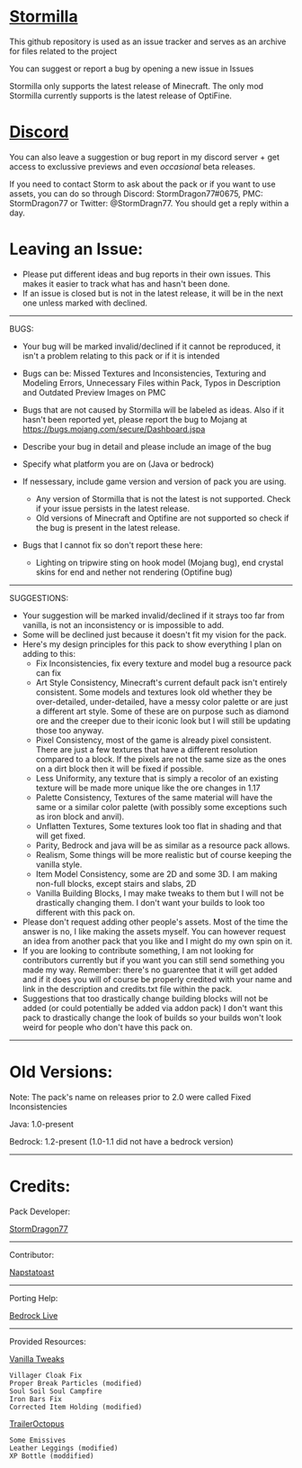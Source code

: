 # [Stormilla](https://www.planetminecraft.com/texture-pack/fixed-inconsistencies/)

This github repository is used as an issue tracker and serves as an archive for files related to the project

You can suggest or report a bug by opening a new issue in Issues

Stormilla only supports the latest release of Minecraft. The only mod Stormilla currently supports is the latest release of OptiFine.

# [Discord](https://discord.gg/e5CKcu2G6c)
You can also leave a suggestion or bug report in my discord server + get access to exclussive previews and even *occasional* beta releases.

If you need to contact Storm to ask about the pack or if you want to use assets, you can do so through Discord: StormDragon77#0675, PMC: StormDragon77 or Twitter: @StormDragn77. You should get a reply within a day.

# Leaving an Issue:

- Please put different ideas and bug reports in their own issues. This makes it easier to track what has and hasn't been done.
- If an issue is closed but is not in the latest release, it will be in the next one unless marked with declined.

------------------------------
BUGS:
- Your bug will be marked invalid/declined if it cannot be reproduced, it isn't a problem relating to this pack or if it is intended
- Bugs can be:
    Missed Textures and Inconsistencies, Texturing and Modeling Errors, Unnecessary Files within Pack, Typos in Description and Outdated Preview Images on PMC
- Bugs that are not caused by Stormilla will be labeled as ideas. Also if it hasn't been reported yet, please report the bug to Mojang at https://bugs.mojang.com/secure/Dashboard.jspa 
- Describe your bug in detail and please include an image of the bug
- Specify what platform you are on (Java or bedrock)
- If nessessary, include game version and version of pack you are using.
    - Any version of Stormilla that is not the latest is not supported. Check if your issue persists in the latest release.
    - Old versions of Minecraft and Optifine are not supported so check if the bug is present in the latest release.
- Bugs that I cannot fix so don't report these here:

    - Lighting on tripwire sting on hook model (Mojang bug), end crystal skins for end and nether not rendering (Optifine bug)
------------------------------
SUGGESTIONS:
- Your suggestion will be marked invalid/declined if it strays too far from vanilla, is not an inconsistency or is impossible to add.
- Some will be declined just because it doesn't fit my vision for the pack.
- Here's my design principles for this pack to show everything I plan on adding to this:
	- Fix Inconsistencies, fix every texture and model bug a resource pack can fix
	- Art Style Consistency, Minecraft's current default pack isn't entirely consistent. Some models and textures look old whether they be over-detailed, under-detailed, have a messy color palette or are just a different art style. Some of these are on purpose such as diamond ore and the creeper due to their iconic look but I will still be updating those too anyway.
	- Pixel Consistency, most of the game is already pixel consistent. There are just a few textures that have a different resolution compared to a block. If the pixels are not the same size as the ones on a dirt block then it will be fixed if possible.
	- Less Uniformity, any texture that is simply a recolor of an existing texture will be made more unique like the ore changes in 1.17
	- Palette Consistency, Textures of the same material will have the same or a similar color palette (with possibly some exceptions such as iron block and anvil).
	- Unflatten Textures, Some textures look too flat in shading and that will get fixed.
	- Parity, Bedrock and java will be as similar as a resource pack allows.
	- Realism, Some things will be more realistic but of course keeping the vanilla style.
	- Item Model Consistency, some are 2D and some 3D. I am making non-full blocks, except stairs and slabs, 2D
	- Vanilla Building Blocks, I may make tweaks to them but I will not be drastically changing them. I don't want your builds to look too different with this pack on.
- Please don't request adding other people's assets. Most of the time the answer is no, I like making the assets myself. You can however request an idea from another pack that you like and I might do my own spin on it.
- If you are looking to contribute something, I am not looking for contributors currently but if you want you can still send something you made my way. Remember: there's no guarentee that it will get added and if it does you will of course be properly credited with your name and link in the description and credits.txt file within the pack.
- Suggestions that too drastically change building blocks will not be added (or could potentially be added via addon pack) I don't want this pack to drastically change the look of builds so your builds won't look weird for people who don't have this pack on.

------------------------------
# Old Versions:

Note: The pack's name on releases prior to 2.0 were called Fixed Inconsistencies

Java: 1.0-present

Bedrock: 1.2-present (1.0-1.1 did not have a bedrock version)

------------------------------
# Credits:

Pack Developer:

[StormDragon77](https://www.planetminecraft.com/member/stormdragon77)

-----------------------------------------------------------
Contributor:

[Napstatoast](https://www.planetminecraft.com/member/napstatoast/)

-----------------------------------------------------------
Porting Help:

[Bedrock Live](https://www.planetminecraft.com/member/bedrock_live/)

-----------------------------------------------------------
Provided Resources:

[Vanilla Tweaks](https://vanillatweaks.net/)

	Villager Cloak Fix
	Proper Break Particles (modified)
	Soul Soil Soul Campfire
	Iron Bars Fix
	Corrected Item Holding (modified)
	
[TrailerOctopus](https://www.planetminecraft.com/member/traileroctopus)

	Some Emissives
	Leather Leggings (modified)
	XP Bottle (moddified)
